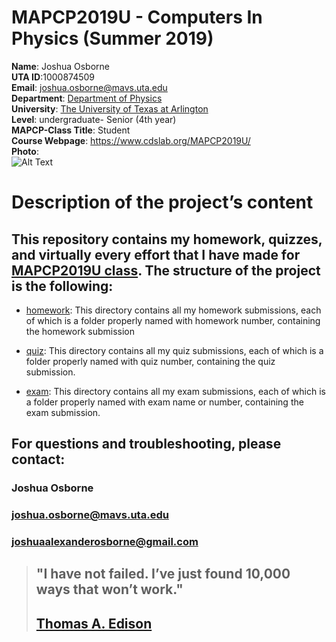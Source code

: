 # MAPCP2019U - Computers In Physics (Summer 2019)  
**Name**: Joshua Osborne  
**UTA ID**:1000874509  
**Email**: joshua.osborne@mavs.uta.edu  
**Department**: [Department of Physics](https://www.uta.edu/physics/)   
**University**: [The University of Texas at Arlington](https://www.uta.edu/uta/)  
**Level**: undergraduate- Senior (4th year)  
**MAPCP-Class Title**: Student  
**Course Webpage**: https://www.cdslab.org/MAPCP2019U/  
**Photo**:  
![Alt Text](https://www.cdslab.org/img/people/JoshuaAlexanderOsborne.jpg)  
  
# Description of the project’s content  
 

## This repository contains my homework, quizzes, and virtually every effort that I have made for [MAPCP2019U class](https://www.cdslab.org/MAPCP2019U/). The structure of the project is the following:
*  [homework](https://github.com/JoshuaOsborneDATA/MAPCP2019U/tree/master/homework):
This directory contains all my homework submissions, each of which is a folder properly named with homework number, containing the homework submission

* [quiz](https://github.com/JoshuaOsborneDATA/MAPCP2019U/tree/master/quiz):
This directory contains all my quiz submissions, each of which is a folder properly named with quiz number, containing the quiz submission.

* [exam](https://github.com/JoshuaOsborneDATA/MAPCP2019U/tree/master/exam):
This directory contains all my exam submissions, each of which is a folder properly named with exam name or number, containing the exam submission.

## For questions and troubleshooting, please contact:
### Joshua Osborne
### joshua.osborne@mavs.uta.edu
### joshuaalexanderosborne@gmail.com

> ## "I have not failed. I’ve just found 10,000 ways that won’t work."
> ## [Thomas A. Edison](https://en.wikipedia.org/wiki/Thomas_Edison)
